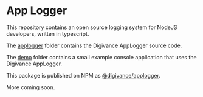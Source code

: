 # App Logger
This repository contains an open source logging system for NodeJS developers, written in typescript.

The [applogger](./applogger) folder contains the Digivance AppLogger source code.

The [demo](./demo) folder contains a small example console application that uses the Digivance AppLogger.

This package is published on NPM as [@digivance/applogger](https://www.npmjs.com/package/@digivance/applogger).

More coming soon.
